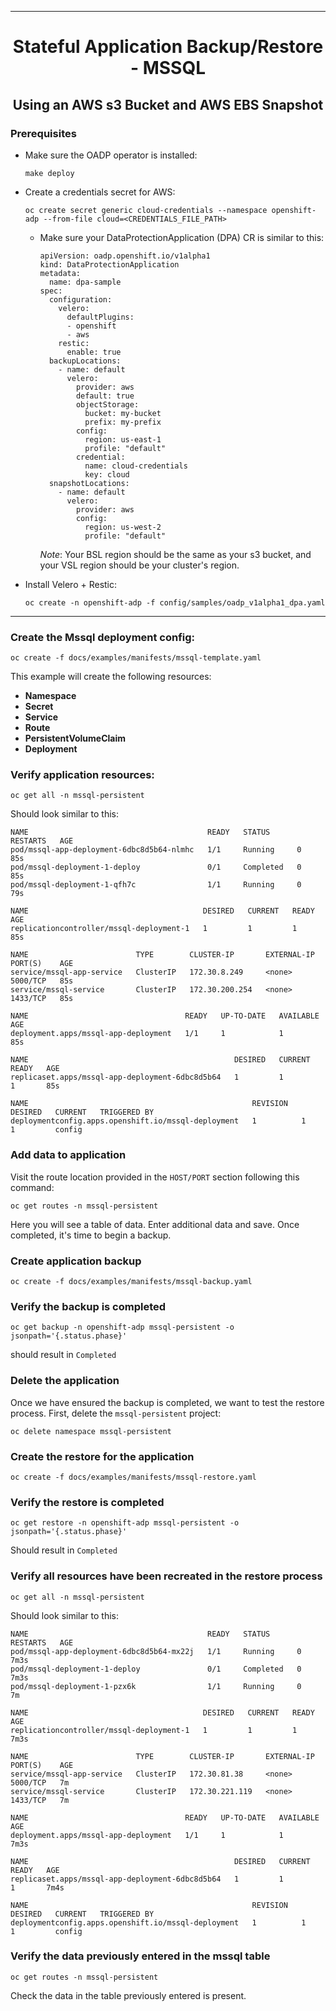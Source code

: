 <hr style="height:1px;border:none;color:#333;">
<h1 align="center">Stateful Application Backup/Restore - MSSQL</h1>
<h2 align="center">Using an AWS s3 Bucket and AWS EBS Snapshot</h2>

### Prerequisites
* Make sure the OADP operator is installed:

    `make deploy`

* Create a credentials secret for AWS:

   `oc create secret generic cloud-credentials --namespace openshift-adp --from-file cloud=<CREDENTIALS_FILE_PATH>`

  * Make sure your DataProtectionApplication (DPA) CR is similar to this:

    ```
    apiVersion: oadp.openshift.io/v1alpha1
    kind: DataProtectionApplication
    metadata:
      name: dpa-sample
    spec:
      configuration:
        velero:
          defaultPlugins:
          - openshift
          - aws
        restic:
          enable: true
      backupLocations:
        - name: default
          velero:
            provider: aws
            default: true
            objectStorage:
              bucket: my-bucket
              prefix: my-prefix
            config:
              region: us-east-1
              profile: "default"
            credential:
              name: cloud-credentials
              key: cloud
      snapshotLocations:
        - name: default
          velero:
            provider: aws
            config:
              region: us-west-2
              profile: "default"
  
    ```
  
      *Note*: Your BSL region should be the same as your s3 bucket, and your
              VSL region should be your cluster's region. 

* Install Velero + Restic:

  `oc create -n openshift-adp -f config/samples/oadp_v1alpha1_dpa.yaml`

<hr style="height:1px;border:none;color:#333;">

### Create the Mssql deployment config:

`oc create -f docs/examples/manifests/mssql-template.yaml`

This example will create the following resources:
* **Namespace** 
* **Secret** 
* **Service** 
* **Route** 
* **PersistentVolumeClaim** 
* **Deployment** 

### Verify application resources:

`oc get all -n mssql-persistent`

Should look similar to this:

```
NAME                                        READY   STATUS      RESTARTS   AGE
pod/mssql-app-deployment-6dbc8d5b64-nlmhc   1/1     Running     0          85s
pod/mssql-deployment-1-deploy               0/1     Completed   0          85s
pod/mssql-deployment-1-qfh7c                1/1     Running     0          79s

NAME                                       DESIRED   CURRENT   READY   AGE
replicationcontroller/mssql-deployment-1   1         1         1       85s

NAME                        TYPE        CLUSTER-IP       EXTERNAL-IP   PORT(S)    AGE
service/mssql-app-service   ClusterIP   172.30.8.249     <none>        5000/TCP   85s
service/mssql-service       ClusterIP   172.30.200.254   <none>        1433/TCP   85s

NAME                                   READY   UP-TO-DATE   AVAILABLE   AGE
deployment.apps/mssql-app-deployment   1/1     1            1           85s

NAME                                              DESIRED   CURRENT   READY   AGE
replicaset.apps/mssql-app-deployment-6dbc8d5b64   1         1         1       85s

NAME                                                  REVISION   DESIRED   CURRENT   TRIGGERED BY
deploymentconfig.apps.openshift.io/mssql-deployment   1          1         1         config
```

### Add data to application

Visit the route location provided in the `HOST/PORT` section following this command:

`oc get routes -n mssql-persistent`

Here you will see a table of data. Enter additional data and save.
Once completed, it's time to begin a backup.

### Create application backup

`oc create -f docs/examples/manifests/mssql-backup.yaml`

### Verify the backup is completed

`oc get backup -n openshift-adp mssql-persistent -o jsonpath='{.status.phase}'`

should result in `Completed`

### Delete the application

Once we have ensured the backup is completed, we want to test the restore 
process. First, delete the `mssql-persistent` project:

`oc delete namespace mssql-persistent`

### Create the restore for the application

`oc create -f docs/examples/manifests/mssql-restore.yaml`

### Verify the restore is completed

`oc get restore -n openshift-adp mssql-persistent -o jsonpath='{.status.phase}'`

Should result in `Completed`

### Verify all resources have been recreated in the restore process

`oc get all -n mssql-persistent`

Should look similar to this:

```
NAME                                        READY   STATUS      RESTARTS   AGE
pod/mssql-app-deployment-6dbc8d5b64-mx22j   1/1     Running     0          7m3s
pod/mssql-deployment-1-deploy               0/1     Completed   0          7m3s
pod/mssql-deployment-1-pzx6k                1/1     Running     0          7m

NAME                                       DESIRED   CURRENT   READY   AGE
replicationcontroller/mssql-deployment-1   1         1         1       7m3s

NAME                        TYPE        CLUSTER-IP       EXTERNAL-IP   PORT(S)    AGE
service/mssql-app-service   ClusterIP   172.30.81.38     <none>        5000/TCP   7m
service/mssql-service       ClusterIP   172.30.221.119   <none>        1433/TCP   7m

NAME                                   READY   UP-TO-DATE   AVAILABLE   AGE
deployment.apps/mssql-app-deployment   1/1     1            1           7m3s

NAME                                              DESIRED   CURRENT   READY   AGE
replicaset.apps/mssql-app-deployment-6dbc8d5b64   1         1         1       7m4s

NAME                                                  REVISION   DESIRED   CURRENT   TRIGGERED BY
deploymentconfig.apps.openshift.io/mssql-deployment   1          1         1         config

```

### Verify the data previously entered in the mssql table 

`oc get routes -n mssql-persistent`

Check the data in the table previously entered is present.
